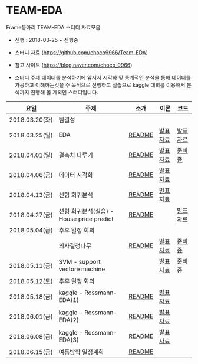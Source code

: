# TEAM-EDA
Frame동아리 TEAM-EDA 스터디 자료모음
- 진행 : 2018-03-25 ~ 진행중

* 스터디 자료 (https://github.com/choco9966/Team-EDA)
* 참고 사이트 (https://blog.naver.com/choco_9966)

* 스터디 주제
데이터를 분석하기에 앞서서 시각화 및 통계적인 분석을 통해 데이터를 가공하고 이해하는것을 주 목적으로 진행하고 실습으로 kaggle 대회를 이용해서 분석까지 진행해 볼 계획인 스터디입니다.


|요일   |주제   |소개   |이론   |코드   |
|---|---|---|---|---|
|2018.03.20(화)|팀결성|
|2018.03.25(일)|EDA|[README](https://github.com/choco9966/Team-EDA/blob/master/1week/README.md)|[발표자료](https://github.com/choco9966/Team-EDA/blob/master/1week/1%EC%A3%BC%EC%9D%BC%EC%B0%A8.md)|[발표자료](https://github.com/choco9966/Team-EDA/blob/master/1week/1week%20%EC%8B%A4%EC%8A%B5.md)
|2018.04.01(일)|결측치 다루기|[README](https://github.com/choco9966/Team-EDA/blob/master/2week/README.md)|[발표자료](https://github.com/choco9966/Team-EDA/blob/master/2week/2%EC%A3%BC%EC%B0%A8%20%EC%9D%B4%EB%A1%A0.md)|[준비중](https://blog.naver.com/choco_9966/221236770723)
|2018.04.06(금)|데이터 시각화|[README](https://github.com/choco9966/Team-EDA/blob/master/3week/README.md)|[발표자료](https://github.com/choco9966/Team-EDA/blob/master/3week/3%EC%A3%BC%EC%B0%A8%20%EC%9D%B4%EB%A1%A0.md)|
|2018.04.13(금)|선형 회귀분석|[README](https://github.com/choco9966/Team-EDA/blob/master/4week/README.md)|[발표자료](https://github.com/choco9966/Team-EDA/blob/master/4week/4week.pdf)|
|2018.04.27(금)|선형 회귀분석(실습) - House price predict|[README](https://github.com/choco9966/Team-EDA/blob/master/5week/README.md)||[발표자료](https://github.com/choco9966/Team-EDA/blob/master/5week/week5.pdf)
|2018.05.04(금)|추후 일정 회의|||
||의사결정나무|[README](https://github.com/choco9966/Team-EDA/blob/master/6week/README.md)|[발표자료](https://github.com/choco9966/Team-EDA/blob/master/6week/6%EC%A3%BC%EC%B0%A8%20%EC%9D%B4%EB%A1%A0.md)|[준비중](https://blog.naver.com/choco_9966/221236770723)
|2018.05.11(금)|SVM - support vectore machine||[발표자료](https://github.com/choco9966/Team-EDA/blob/master/7week/7%EC%A3%BC%EC%B0%A8%20%EC%9D%B4%EB%A1%A0.md)|[준비중](https://blog.naver.com/choco_9966/221236770723)
|2018.05.12(토)|추후 일정 회의|||
|2018.05.18(금)|kaggle - Rossmann-EDA(1)|[README](https://github.com/choco9966/Team-EDA/blob/master/8week/README.md)|[발표자료](https://github.com/choco9966/Team-EDA/blob/master/8week/8%EC%A3%BC%EC%B0%A8%20%EC%9D%B4%EB%A1%A0.pdf)|
|2018.06.01(금)|kaggle - Rossmann-EDA(2)|[README](https://github.com/choco9966/Team-EDA/blob/master/9week/README.md)|[발표자료](https://github.com/choco9966/Team-EDA/blob/master/9week/9week_theory.ipynb)|
|2018.06.08(금)|kaggle - Rossmann-EDA(3)|[README](https://github.com/choco9966/Team-EDA/blob/master/10week/README.md)|[발표자료](https://github.com/choco9966/Team-EDA/blob/master/10week/10%EC%A3%BC%EC%B0%A8%20%EC%A7%84%ED%96%89.md)|
|2018.06.15(금)|여름방학 일정계획|[README](https://github.com/choco9966/Team-EDA/blob/master/10week/%ED%9A%8C%EC%9D%98.md)||

